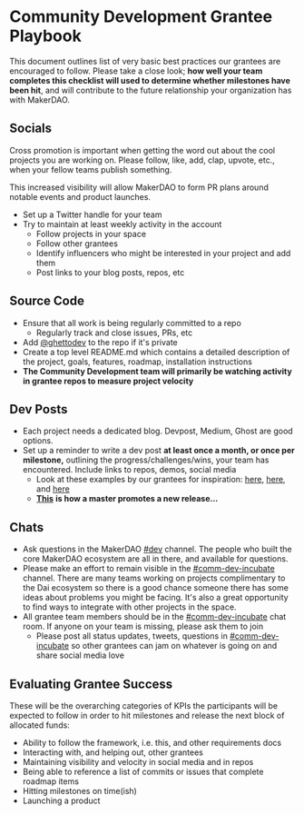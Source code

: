 # Community Development Grantee Playbook

This document outlines list of very basic best practices our grantees are encouraged to follow. Please take a close look; **how well your team completes this checklist will used to determine whether milestones have been hit**, and will contribute to the future relationship your organization has with MakerDAO.

## Socials

Cross promotion is important when getting the word out about the cool projects you are working on. Please follow, like, add, clap, upvote, etc., when your fellow teams publish something.

This increased visibility will allow MakerDAO to form PR plans around notable events and product launches.

- Set up a Twitter handle for your team
- Try to maintain at least weekly activity in the account
  - Follow projects in your space
  - Follow other grantees
  - Identify influencers who might be interested in your project and add them
  - Post links to your blog posts, repos, etc

## Source Code

- Ensure that all work is being regularly committed to a repo
  - Regularly track and close issues, PRs, etc
- Add [@ghettodev](https://github.com/ghettodev) to the repo if it's private
- Create a top level README.md which contains a detailed description of the project, goals, features, roadmap, installation instructions
- **The Community Development team will primarily be watching activity in grantee repos to measure project velocity**

## Dev Posts

- Each project needs a dedicated blog. Devpost, Medium, Ghost are good options.
- Set up a reminder to write a dev post **at least once a month, or once per milestone,** outlining the progress/challenges/wins, your team has encountered. Include links to repos, demos, social media
  - Look at these examples by our grantees for inspiration: [here](https://medium.com/@david.brian.ethier/did-crypto-just-become-useful-34d9804d5b5d), [here](https://medium.com/gitcoin/ethereum-in-emerging-economies-b235f8dac2f2), and [here](https://medium.com/daipos/every-day-crypto-with-xdai-a832b051a65)
  - [**This**](https://twitter.com/austingriffith/status/1081212830525808640) **is how a master promotes a new release...**

## Chats

- Ask questions in the MakerDAO [\#dev](https://chat.makerdao.com/channel/dev) channel. The people who built the core MakerDAO ecosystem are all in there, and available for questions.
- Please make an effort to remain visible in the [\#comm-dev-incubate](https://chat.makerdao.com/group/comm-dev-incubate) channel. There are many teams working on projects complimentary to the Dai ecosystem so there is a good chance someone there has some ideas about problems you might be facing. It's also a great opportunity to find ways to integrate with other projects in the space.
- All grantee team members should be in the [\#comm-dev-incubate](https://chat.makerdao.com/group/comm-dev-incubate) chat room. If anyone on your team is missing, please ask them to join
  - Please post all status updates, tweets, questions in [\#comm-dev-incubate](https://chat.makerdao.com/group/comm-dev-incubate) so other grantees can jam on whatever is going on and share social media love

## Evaluating Grantee Success

These will be the overarching categories of KPIs the participants will be expected to follow in order to hit milestones and release the next block of allocated funds:

- Ability to follow the framework, i.e. this, and other requirements docs
- Interacting with, and helping out, other grantees
- Maintaining visibility and velocity in social media and in repos
- Being able to reference a list of commits or issues that complete roadmap items
- Hitting milestones on time\(ish\)
- Launching a product
